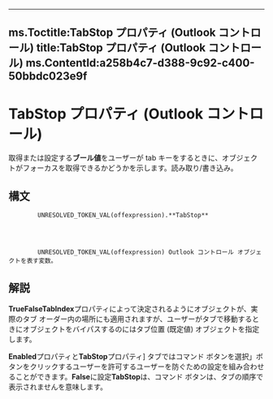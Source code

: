 

---
ms.Toctitle:TabStop プロパティ (Outlook コントロール)
title:TabStop プロパティ (Outlook コントロール)
ms.ContentId:a258b4c7-d388-9c92-c400-50bbdc023e9f
---
# TabStop プロパティ (Outlook コントロール)




取得または設定する**ブール値**をユーザーが tab キーをするときに、オブジェクトがフォーカスを取得できるかどうかを示します。読み取り/書き込み。

## 構文

            UNRESOLVED_TOKEN_VAL(offexpression).**TabStop**




            UNRESOLVED_TOKEN_VAL(offexpression) Outlook コントロール オブジェクトを表す変数。



## 解説
**True****False****TabIndex**プロパティによって決定されるようにオブジェクトが、実際のタブ オーダー内の場所にも適用されますが、ユーザーがタブで移動するときにオブジェクトをバイパスするのにはタブ位置 (既定値) オブジェクトを指定します。



**Enabled**プロパティと**TabStop**プロパティ] タブではコマンド ボタンを選択」ボタンをクリックするユーザーを許可するユーザーを防ぐための設定を組み合わせることができます。**False**に設定**TabStop**は、コマンド ボタンは、タブの順序で表示されませんを意味します。




